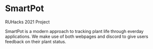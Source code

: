 # SmartPot
RUHacks 2021 Project


SmartPot is a modern approach to tracking plant life through everday applications. We make use of both webpages and discord to give users feedback on their plant status. 
